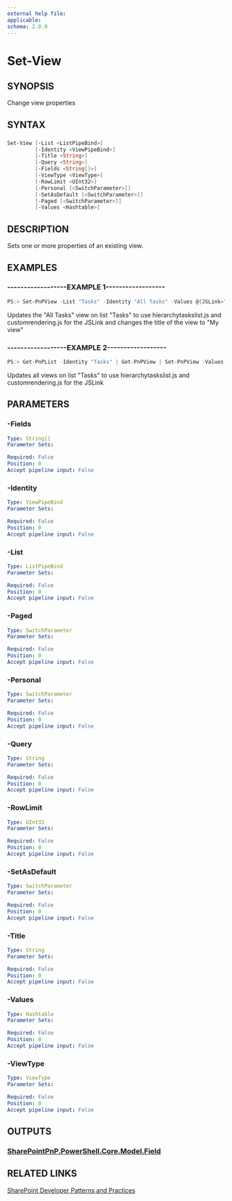 ```yaml
---
external help file:
applicable: 
schema: 2.0.0
---
```

# Set-View

## SYNOPSIS
Change view properties

## SYNTAX 

### 
```powershell
Set-View [-List <ListPipeBind>]
         [-Identity <ViewPipeBind>]
         [-Title <String>]
         [-Query <String>]
         [-Fields <String[]>]
         [-ViewType <ViewType>]
         [-RowLimit <UInt32>]
         [-Personal [<SwitchParameter>]]
         [-SetAsDefault [<SwitchParameter>]]
         [-Paged [<SwitchParameter>]]
         [-Values <Hashtable>]
```

## DESCRIPTION
Sets one or more properties of an existing view.

## EXAMPLES

### ------------------EXAMPLE 1------------------
```powershell
PS:> Set-PnPView -List "Tasks" -Identity "All Tasks" -Values @{JSLink="hierarchytaskslist.js|customrendering.js";Title="My view"}
```

Updates the "All Tasks" view on list "Tasks" to use hierarchytaskslist.js and customrendering.js for the JSLink and changes the title of the view to "My view"

### ------------------EXAMPLE 2------------------
```powershell
PS:> Get-PnPList -Identity "Tasks" | Get-PnPView | Set-PnPView -Values @{JSLink="hierarchytaskslist.js|customrendering.js"}
```

Updates all views on list "Tasks" to use hierarchytaskslist.js and customrendering.js for the JSLink

## PARAMETERS

### -Fields


```yaml
Type: String[]
Parameter Sets: 

Required: False
Position: 0
Accept pipeline input: False
```

### -Identity


```yaml
Type: ViewPipeBind
Parameter Sets: 

Required: False
Position: 0
Accept pipeline input: False
```

### -List


```yaml
Type: ListPipeBind
Parameter Sets: 

Required: False
Position: 0
Accept pipeline input: False
```

### -Paged


```yaml
Type: SwitchParameter
Parameter Sets: 

Required: False
Position: 0
Accept pipeline input: False
```

### -Personal


```yaml
Type: SwitchParameter
Parameter Sets: 

Required: False
Position: 0
Accept pipeline input: False
```

### -Query


```yaml
Type: String
Parameter Sets: 

Required: False
Position: 0
Accept pipeline input: False
```

### -RowLimit


```yaml
Type: UInt32
Parameter Sets: 

Required: False
Position: 0
Accept pipeline input: False
```

### -SetAsDefault


```yaml
Type: SwitchParameter
Parameter Sets: 

Required: False
Position: 0
Accept pipeline input: False
```

### -Title


```yaml
Type: String
Parameter Sets: 

Required: False
Position: 0
Accept pipeline input: False
```

### -Values


```yaml
Type: Hashtable
Parameter Sets: 

Required: False
Position: 0
Accept pipeline input: False
```

### -ViewType


```yaml
Type: ViewType
Parameter Sets: 

Required: False
Position: 0
Accept pipeline input: False
```

## OUTPUTS

### [SharePointPnP.PowerShell.Core.Model.Field](https://msdn.microsoft.com/en-us/library/microsoft.sharepoint.client.view.aspx)

## RELATED LINKS

[SharePoint Developer Patterns and Practices](http://aka.ms/sppnp)